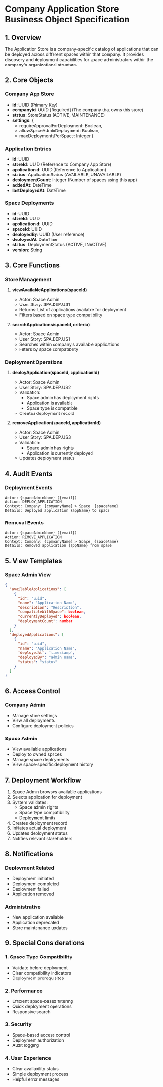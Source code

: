 # Company Application Store Business Object Specification

## 1. Overview
The Application Store is a company-specific catalog of applications that can be deployed across different spaces within that company. It provides discovery and deployment capabilities for space administrators within the company's organizational structure.

## 2. Core Objects

### Company App Store
- **id**: UUID (Primary Key)
- **companyId**: UUID [Required] (The company that owns this store)
- **status**: StoreStatus (ACTIVE, MAINTENANCE)
- **settings**: {
  - requireApprovalForDeployment: Boolean,
  - allowSpaceAdminDeployment: Boolean,
  - maxDeploymentsPerSpace: Integer
}

### Application Entries
- **id**: UUID
- **storeId**: UUID (Reference to Company App Store)
- **applicationId**: UUID (Reference to Application)
- **status**: ApplicationStatus (AVAILABLE, UNAVAILABLE)
- **deploymentCount**: Integer (Number of spaces using this app)
- **addedAt**: DateTime
- **lastDeployedAt**: DateTime

### Space Deployments
- **id**: UUID
- **storeId**: UUID
- **applicationId**: UUID
- **spaceId**: UUID
- **deployedBy**: UUID (User reference)
- **deployedAt**: DateTime
- **status**: DeploymentStatus (ACTIVE, INACTIVE)
- **version**: String

## 3. Core Functions

### Store Management
1. **viewAvailableApplications(spaceId)**
   - Actor: Space Admin
   - User Story: SPA.DEP.US1
   - Returns: List of applications available for deployment
   - Filters based on space type compatibility

2. **searchApplications(spaceId, criteria)**
   - Actor: Space Admin
   - User Story: SPA.DEP.US1
   - Searches within company's available applications
   - Filters by space compatibility

### Deployment Operations
1. **deployApplication(spaceId, applicationId)**
   - Actor: Space Admin
   - User Story: SPA.DEP.US2
   - Validation:
     - Space admin has deployment rights
     - Application is available
     - Space type is compatible
   - Creates deployment record

2. **removeApplication(spaceId, applicationId)**
   - Actor: Space Admin
   - User Story: SPA.DEP.US3
   - Validation:
     - Space admin has rights
     - Application is currently deployed
   - Updates deployment status

## 4. Audit Events

### Deployment Events
```
Actor: {spaceAdminName} ({email})
Action: DEPLOY_APPLICATION
Context: Company: {companyName} > Space: {spaceName}
Details: Deployed application {appName} to space
```

### Removal Events
```
Actor: {spaceAdminName} ({email})
Action: REMOVE_APPLICATION
Context: Company: {companyName} > Space: {spaceName}
Details: Removed application {appName} from space
```

## 5. View Templates

### Space Admin View
```json
{
  "availableApplications": [
    {
      "id": "uuid",
      "name": "Application Name",
      "description": "Description",
      "compatibleWithSpace": boolean,
      "currentlyDeployed": boolean,
      "deploymentCount": number
    }
  ],
  "deployedApplications": [
    {
      "id": "uuid",
      "name": "Application Name",
      "deployedAt": "timestamp",
      "deployedBy": "admin name",
      "status": "status"
    }
  ]
}
```

## 6. Access Control

### Company Admin
- Manage store settings
- View all deployments
- Configure deployment policies

### Space Admin
- View available applications
- Deploy to owned spaces
- Manage space deployments
- View space-specific deployment history

## 7. Deployment Workflow

1. Space Admin browses available applications
2. Selects application for deployment
3. System validates:
   - Space admin rights
   - Space type compatibility
   - Deployment limits
4. Creates deployment record
5. Initiates actual deployment
6. Updates deployment status
7. Notifies relevant stakeholders

## 8. Notifications

### Deployment Related
- Deployment initiated
- Deployment completed
- Deployment failed
- Application removed

### Administrative
- New application available
- Application deprecated
- Store maintenance updates

## 9. Special Considerations

### 1. Space Type Compatibility
- Validate before deployment
- Clear compatibility indicators
- Deployment prerequisites

### 2. Performance
- Efficient space-based filtering
- Quick deployment operations
- Responsive search

### 3. Security
- Space-based access control
- Deployment authorization
- Audit logging

### 4. User Experience
- Clear availability status
- Simple deployment process
- Helpful error messages